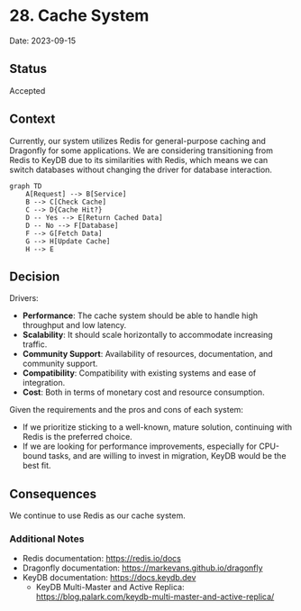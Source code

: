 # 28. Cache System

Date: 2023-09-15

## Status

Accepted

## Context

Currently, our system utilizes Redis for general-purpose caching and Dragonfly for some applications. 
We are considering transitioning from Redis to KeyDB due to its similarities with Redis, 
which means we can switch databases without changing the driver for database interaction.

```mermaid
graph TD
    A[Request] --> B[Service]
    B --> C[Check Cache]
    C --> D{Cache Hit?}
    D -- Yes --> E[Return Cached Data]
    D -- No --> F[Database]
    F --> G[Fetch Data]
    G --> H[Update Cache]
    H --> E
```

## Decision

Drivers:

  + **Performance**: The cache system should be able to handle high throughput and low latency.
  + **Scalability**: It should scale horizontally to accommodate increasing traffic.
  + **Community Support**: Availability of resources, documentation, and community support.
  + **Compatibility**: Compatibility with existing systems and ease of integration.
  + **Cost**: Both in terms of monetary cost and resource consumption.

Given the requirements and the pros and cons of each system:

  + If we prioritize sticking to a well-known, mature solution, continuing with Redis is the preferred choice.
  + If we are looking for performance improvements, especially for CPU-bound tasks, and are willing to invest in migration,
    KeyDB would be the best fit.

## Consequences

We continue to use Redis as our cache system.

### Additional Notes

- Redis documentation: https://redis.io/docs
- Dragonfly documentation: https://markevans.github.io/dragonfly
- KeyDB documentation: https://docs.keydb.dev
  - KeyDB Multi-Master and Active Replica: https://blog.palark.com/keydb-multi-master-and-active-replica/
